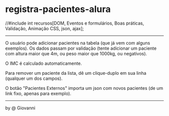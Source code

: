 # registra-pacientes-alura

//#include <javascript>
int recursos[DOM, Eventos e formulários, Boas práticas, Validação, Animação CSS, json, ajax];

---------------

O usuário pode adicionar pacientes na tabela (que já vem com alguns exemplos). Os dados passam por validação (tente adicionar um paciente com altura maior que 4m, ou peso maior que 1000kg, ou negativos).

O IMC é calculado automaticamente.

Para remover um paciente da lista, dê um clique-duplo em sua linha (qualquer um dos campos).

O botão "Pacientes Externos" importa um json com novos pacientes (de um link fixo, apenas para exemplo).

---------------
by @ Giovanni
